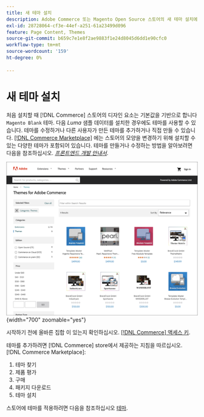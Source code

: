 ```yaml
---
title: 새 테마 설치
description: Adobe Commerce 또는 Magento Open Source 스토어의 새 테마 설치에 대해 알아봅니다.
exl-id: 28728064-cf3e-44ef-a251-61a23499d096
feature: Page Content, Themes
source-git-commit: b659c7e1e8f2ae9883f1e24d8045d6dd1e90cfc0
workflow-type: tm+mt
source-wordcount: '159'
ht-degree: 0%

---
```


# 새 테마 설치

처음 설치할 때 [!DNL Commerce] 스토어의 디자인 요소는 기본값을 기반으로 합니다 `Magento Blank` 테마. 다음 _Luma_ 샘플 데이터를 설치한 경우에도 테마를 사용할 수 있습니다. 테마를 수정하거나 다른 사용자가 만든 테마를 추가하거나 직접 만들 수 있습니다. [[!DNL Commerce Marketplace]](../getting-started/commerce-marketplace.md) 에는 스토어의 모양을 변경하기 위해 설치할 수 있는 다양한 테마가 포함되어 있습니다. 테마를 만들거나 수정하는 방법을 알아보려면 다음을 참조하십시오. [_프론트엔드 개발 안내서_](https://developer.adobe.com/commerce/frontend-core/guide/).

![[!DNL Commerce Marketplace]](./assets/marketplace-themes.png){width="700" zoomable="yes"}

시작하기 전에 올바른 집합 이 있는지 확인하십시오. [[!DNL Commerce] 액세스 키](https://experienceleague.adobe.com/docs/commerce-operations/installation-guide/prerequisites/authentication-keys.html).

테마를 추가하려면 [!DNL Commerce] store에서 제공하는 지침을 따르십시오. [!DNL Commerce Marketplace]:

1. 테마 찾기
1. 제품 평가
1. 구매
1. 패키지 다운로드
1. 테마 설치

스토어에 테마를 적용하려면 다음을 참조하십시오 [테마](themes.md).

